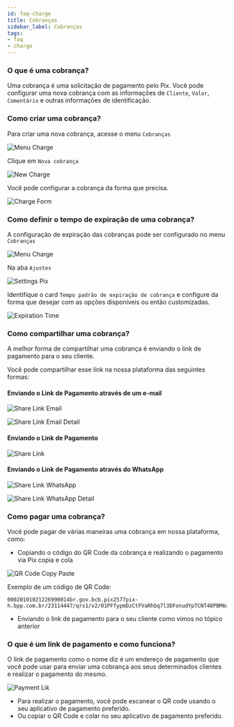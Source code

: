 ```yaml
---
id: faq-charge
title: Cobranças
sidebar_label: Cobranças
tags:
- faq
- charge
---
```


### O que é uma cobrança?

Uma cobrança é uma solicitação de pagamento pelo Pix. Você pode configurar uma nova cobrança com as informações de `Cliente`, `Valor`, `Comentário` e outras informações de identificação.

### Como criar uma cobrança?

Para criar uma nova cobrança, acesse o menu `Cobranças`

![Menu Charge](./__assets__/charge-menu.png)

Clique em `Nova cobrança`

![New Charge](./__assets__/new-charge.png)

Você pode configurar a cobrança da forma que precisa.

![Charge Form](./__assets__/charge-form.png)

### Como definir o tempo de expiração de uma cobrança?

A configuração de expiração das cobranças pode ser configurado no menu `Cobranças`

![Menu Charge](./__assets__/charge-menu.png)

Na aba `Ajustes`

![Settings Pix](./__assets__/charge-settings-tab.png)

Identifique o card `Tempo padrão de expiração de cobrança` e configure da forma que desejar com as opções disponíveis ou então customizadas.

![Expiration Time](./__assets__/charge-expiration-options.png)

### Como compartilhar uma cobrança?

A melhor forma de compartilhar uma cobrança é enviando o link de pagamento para o seu cliente.

Você pode compartilhar esse link na nossa plataforma das seguintes formas:

#### Enviando o Link de Pagamento através de um e-mail

![Share Link Email](./__assets__/charge-send-email.png)

![Share Link Email Detail](./__assets__/charge-send-email-modal.png)

#### Enviando o Link de Pagamento

![Share Link](./__assets__/charge-pay-link.png)

#### Enviando o Link de Pagamento através do WhatsApp

![Share Link WhatsApp](./__assets__/charge-share-wpp.png)

![Share Link WhatsApp Detail](./__assets__/charge-wpp-detail.png)

### Como pagar uma cobrança?

Você pode pagar de várias maneiras uma cobrança em nossa plataforma, como:

- Copiando o código do QR Code da cobrança e realizando o pagamento via Pix copia e cola

![QR Code Copy Paste](./__assets__/charge-copy-brcode.png)

Exemplo de um código de QR Code:

    00020101021226990014br.gov.bcb.pix2577pix-h.bpp.com.br/23114447/qrs1/v2/01PFfypmDzCtFVaRhbq7l3DFonudYpTCNT48PBM6uOS520400005303986540510.005802BR5909User_Pix6009Sao_Paulo62290505e51a840039e14d8cabbed01be64052EFA

- Enviando o link de pagamento para o seu cliente como vimos no tópico anterior

### O que é um link de pagamento e como funciona?

O link de pagamento como o nome diz é um endereço de pagamento que você pode usar para enviar uma cobrança aos seus determinados clientes e realizar o pagamento do mesmo.

![Payment Lik](./__assets__/charge-payment-link-ui.png)

- Para realizar o pagamento, você pode escanear o QR code usando o seu aplicativo de pagamento preferido.
- Ou copiar o QR Code e colar no seu aplicativo de pagamento preferido.
